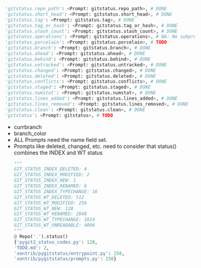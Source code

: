 ```python
'gitstatus.repo_path': <Prompt: gitstatus.repo_path>, # DONE
'gitstatus.short_head': <Prompt: gitstatus.short_head>, # DONE
'gitstatus.tag': <Prompt: gitstatus.tag>, # DONE
'gitstatus.tag_or_hash': <Prompt: gitstatus.tag_or_hash>, # DONE
'gitstatus.stash_count': <Prompt: gitstatus.stash_count>, # DONE
'gitstatus.operations': <Prompt: gitstatus.operations>, # NA: No subprocess calls used
'gitstatus.porcelain': <Prompt: gitstatus.porcelain>, # TODO
'gitstatus.branch': <Prompt: gitstatus.branch>, # DONE
'gitstatus.ahead': <Prompt: gitstatus.ahead>, # DONE
'gitstatus.behind': <Prompt: gitstatus.behind>, # DONE
'gitstatus.untracked': <Prompt: gitstatus.untracked>, # DONE
'gitstatus.changed': <Prompt: gitstatus.changed>, # DONE
'gitstatus.deleted': <Prompt: gitstatus.deleted>, # DONE
'gitstatus.conflicts': <Prompt: gitstatus.conflicts>, # DONE
'gitstatus.staged': <Prompt: gitstatus.staged>, # DONE
'gitstatus.numstat': <Prompt: gitstatus.numstat>, # DONE
'gitstatus.lines_added': <Prompt: gitstatus.lines_added>, # DONE
'gitstatus.lines_removed': <Prompt: gitstatus.lines_removed>, # DONE
'gitstatus.clean': <Prompt: gitstatus.clean>, # DONE
'gitstatus': <Prompt: gitstatus>, # TODO
```

-   currbranch <!--
        DONE: Bug with prompt_bar.
        when referencing pygitstatus.branch I get a KeyError.
        Adding a new pygitstatus_branch prompt avoids this but it
        is only inferred if it is also in the PROMPT.
        In addition it only correctly displays on n+1 prompts, not the next prompt.
        -->
-   branch_color <!-- TODO  -->
-   ALL Prompts need the name field set. <!-- TODO  -->
-   Prompts like deleted, changed, etc. need to consider that status() combines the INDEX and WT status
    ```python
    """
    GIT_STATUS_INDEX_DELETED: 4
    GIT_STATUS_INDEX_MODIFIED: 2
    GIT_STATUS_INDEX_NEW: 1
    GIT_STATUS_INDEX_RENAMED: 8
    GIT_STATUS_INDEX_TYPECHANGE: 16
    GIT_STATUS_WT_DELETED: 512
    GIT_STATUS_WT_MODIFIED: 256
    GIT_STATUS_WT_NEW: 128
    GIT_STATUS_WT_RENAMED: 2048
    GIT_STATUS_WT_TYPECHANGE: 1024
    GIT_STATUS_WT_UNREADABLE: 4096
    """
    @ Repo('.').status()
    {'pygit2_status_codes.py': 128,
    'TODO.md': 2,
    'xontrib/pygitstatus/entrypoint.py': 258,
    'xontrib/pygitstatus/prompts.py': 258}
    ```
